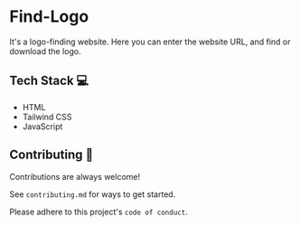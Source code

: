 # Find-Logo
It's a logo-finding website. Here you can enter the website URL, and find or download the logo.


## Tech Stack 💻

- HTML
- Tailwind CSS
- JavaScript

## Contributing 🚀

Contributions are always welcome!

See `contributing.md` for ways to get started.

Please adhere to this project's `code of conduct`.


